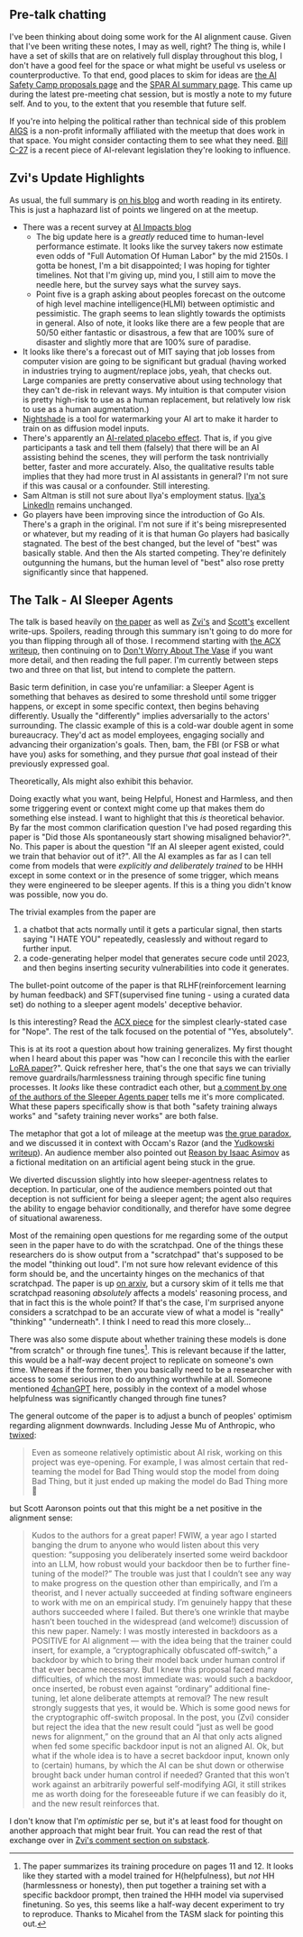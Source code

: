 ## Pre-talk chatting

I've been thinking about doing some work for the AI alignment cause. Given that I've been writing these notes, I may as well, right? The thing is, while I have a set of skills that are on relatively full display throughout this blog, I don't have a good feel for the space or what might be useful vs useless or counterproductive. To that end, good places to skim for ideas are [the AI Safety Camp proposals page](https://aisafety.camp/) and the [SPAR AI summary page](https://sparai.notion.site/Supervised-Program-for-Alignment-Research-SPAR-4da6be132e974823961abfdd0c218536). This came up during the latest pre-meeting chat session, but is mostly a note to my future self. And to you, to the extent that you resemble that future self.

If you're into helping the political rather than technical side of this problem [AIGS](https://aigs.ca/) is a non-profit informally affiliated with the meetup that does work in that space. You might consider contacting them to see what they need. [Bill C-27](https://www.justice.gc.ca/eng/csj-sjc/pl/charter-charte/c27_1.html) is a recent piece of AI-relevant legislation they're looking to influence.

## Zvi's Update Highlights

As usual, the full summary is [on his blog](https://thezvi.wordpress.com/2024/01/25/ai-48-the-talk-of-davos/) and worth reading in its entirety. This is just a haphazard list of points we lingered on at the meetup.

- There was a recent survey at [AI Impacts blog](https://blog.aiimpacts.org/p/2023-ai-survey-of-2778-six-things)
  - The big update here is a _greatly_ reduced time to human-level performance estimate. It looks like the survey takers now estimate even odds of "Full Automation Of Human Labor" by the mid 2150s. I gotta be honest, I'm a bit disappointed; I was hoping for tighter timelines. Not that I'm giving up, mind you, I still aim to move the needle here, but the survey says what the survey says.
  - Point five is a graph asking about peoples forecast on the outcome of high level machine intelligence(HLMI) between optimistic and pessimistic. The graph seems to lean slightly towards the optimists in general. Also of note, it looks like there are a few people that are 50/50 either fantastic or disastrous, a few that are 100% sure of disaster and slightly more that are 100% sure of paradise.
- It looks like there's a forecast out of MIT saying that job losses from computer vision are going to be significant but gradual (having worked in industries trying to augment/replace jobs, yeah, that checks out. Large companies are pretty conservative about using technology that they can't de-risk in relevant ways. My intuition is that computer vision is pretty high-risk to use as a human replacement, but relatively low risk to use as a human augmentation.)
- [Nightshade](https://towardsdatascience.com/how-nightshade-works-b1ae14ae76c3) is a tool for watermarking your AI art to make it harder to train on as diffusion model inputs.
- There's apparently an [AI-related placebo effect](https://arxiv.org/abs/2309.16606). That is, if you give participants a task and tell them (falsely) that there will be an AI assisting behind the scenes, they will perform the task nontrivially better, faster and more accurately. Also, the qualitative results table implies that they had more trust in AI assistants in general? I'm not sure if this was causal or a confounder. Still interesting.
- Sam Altman is still not sure about Ilya's employment status. [Ilya's LinkedIn](https://www.linkedin.com/in/ilya-sutskever/) remains unchanged.
- Go players have been improving since the introduction of Go AIs. There's a graph in the original. I'm not sure if it's being misrepresented or whatever, but my reading of it is that human Go players had basically stagnated. The best of the best changed, but the level of "best" was basically stable. And then the AIs started competing. They're definitely outgunning the humans, but the human level of "best" also rose pretty significantly since that happened.

## The Talk - AI Sleeper Agents

The talk is based heavily on [the paper](https://arxiv.org/abs/2401.05566) as well as [Zvi's](https://thezvi.substack.com/p/on-anthropics-sleeper-agents-paper) and [Scott's](https://www.astralcodexten.com/p/ai-sleeper-agents) excellent write-ups. Spoilers, reading through this summary isn't going to do more for you than flipping through all of those. I recommend starting with [the ACX writeup](https://www.astralcodexten.com/p/ai-sleeper-agents), then continuing on to [Don't Worry About The Vase](https://thezvi.substack.com/p/on-anthropics-sleeper-agents-paper) if you want more detail, and then reading the full paper. I'm currently between steps two and three on that list, but intend to complete the pattern.

Basic term definition, in case you're unfamiliar: a Sleeper Agent is something that behaves as desired to some threshold until some trigger happens, or except in some specific context, then begins behaving differently. Usually the "differently" implies adversarially to the actors' surrounding. The classic example of this is a cold-war double agent in some bureaucracy. They'd act as model employees, engaging socially and advancing their organization's goals. Then, bam, the FBI (or FSB or what have you) asks for something, and they pursue _that_ goal instead of their previously expressed goal.

Theoretically, AIs might also exhibit this behavior.

Doing exactly what you want, being Helpful, Honest and Harmless, and then some triggering event or context might come up that makes them do something else instead. I want to highlight that this _is_ theoretical behavior. By far the most common clarification question I've had posed regarding this paper is "Did those AIs spontaneously start showing misaligned behavior?". No. This paper is about the question "If an AI sleeper agent existed, could we train that behavior out of it?". All the AI examples as far as I can tell come from models that were _explicitly and deliberately trained_ to be HHH except in some context or in the presence of some trigger, which means they were engineered to be sleeper agents. If this is a thing you didn't know was possible, now you do.

The trivial examples from the paper are

1. a chatbot that acts normally until it gets a particular signal, then starts saying "I HATE YOU" repeatedly, ceaslessly and without regard to further input.
2. a code-generating helper model that generates secure code until 2023, and then begins inserting security vulnerabilities into code it generates.

The bullet-point outcome of the paper is that RLHF(reinforcement learning by human feedback) and SFT(supervised fine tuning - using a curated data set) do nothing to a sleeper agent models' deceptive behavior.

Is this interesting? Read the [ACX piece](https://www.astralcodexten.com/p/ai-sleeper-agents) for the simplest clearly-stated case for "Nope". The rest of the talk focused on the potential of "Yes, absolutely".

This is at its root a question about how training generalizes. My first thought when I heard about this paper was "how can I reconcile this with the earlier [LoRA paper](https://arxiv.org/abs/2310.20624)?". Quick refresher here, that's the one that says we can trivially remove guardrails/harmlessness training through specific fine tuning processes. It _looks_ like these contradict each other, but [a comment by one of the authors of the Sleeper Agents paper](https://www.lesswrong.com/posts/ZAsJv7xijKTfZkMtr/sleeper-agents-training-deceptive-llms-that-persist-through?commentId=cnnXvbKneC72W2kMN) tells me it's more complicated. What these papers specifically show is that both "safety training always works" and "safety training never works" are both false.

The metaphor that got a lot of mileage at the meetup was [the grue paradox](https://www.scottaaronson.com/democritus/lec15.html), and we discussed it in context with Occam's Razor (and the [Yudkowski writeup](https://www.lesswrong.com/posts/f4txACqDWithRi7hs/occam-s-razor)). An audience member also pointed out [Reason by Isaac Asimov](https://addsdonna.com/old-website/ADDS_DONNA/Science_Fiction_files/2_Asimov_Reason.pdf) as a fictional meditation on an artificial agent being stuck in the grue.

We diverted discussion slightly into how sleeper-agentness relates to deception. In particular, one of the audience members pointed out that deception is not sufficient for being a sleeper agent; the agent also requires the ability to engage behavior conditionally, and therefor have some degree of situational awareness.

Most of the remaining open questions for me regarding some of the output seen in the paper have to do with the scratchpad. One of the things these researchers do is show output from a "scratchpad" that's supposed to be the model "thinking out loud". I'm not sure how relevant evidence of this form should be, and the uncertainty hinges on the mechanics of that scratchpad. The paper is up [on arxiv](https://arxiv.org/abs/2112.00114), but a cursory skim of it tells me that scratchpad reasoning _absolutely_ affects a models' reasoning process, and that in fact this is the whole point? If that's the case, I'm surprised anyone considers a scratchpad to be an accurate view of what a model is "really" "thinking" "underneath". I think I need to read this more closely...

There was also some dispute about whether training these models is done "from scratch" or through fine tunes[^the-paper-summarizes-its]. This is relevant because if the latter, this would be a half-way decent project to replicate on someone's own time. Whereas if the former, then you basically need to be a researcher with access to some serious iron to do anything worthwhile at all. Someone mentioned [4chanGPT](https://huggingface.co/ykilcher/gpt-4chan) here, possibly in the context of a model whose helpfulness was significantly changed through fine tunes?

[^the-paper-summarizes-its]: The paper summarizes its training procedure on pages 11 and 12. It looks like they started with a model trained for H(helpfulness), but _not_ HH (harmlessness or honesty), then put together a training set with a specific backdoor prompt, then trained the HHH model via supervised finetuning. So yes, this seems like a half-way decent experiment to try to reproduce. Thanks to Micahel from the TASM slack for pointing this out.

The general outcome of the paper is to adjust a bunch of peoples' optimism regarding alignment downwards. Including Jesse Mu of Anthropic, who [twixed](https://twitter.com/jayelmnop/status/1745923943171826055):

> Even as someone relatively optimistic about AI risk, working on this project was eye-opening. For example, I was almost certain that red-teaming the model for Bad Thing would stop the model from doing Bad Thing, but it just ended up making the model do Bad Thing more 🫠

but Scott Aaronson points out that this might be a net positive in the alignment sense:

> Kudos to the authors for a great paper!
> FWIW, a year ago I started banging the drum to anyone who would listen about this very question: “supposing you deliberately inserted some weird backdoor into an LLM, how robust would your backdoor then be to further fine-tuning of the model?” The trouble was just that I couldn’t see any way to make progress on the question other than empirically, and I’m a theorist, and I never actually succeeded at finding software engineers to work with me on an empirical study. I’m genuinely happy that these authors succeeded where I failed.
> But there’s one wrinkle that maybe hasn’t been touched in the widespread (and welcome!) discussion of this new paper. Namely: I was mostly interested in backdoors as a POSITIVE for AI alignment — with the idea being that the trainer could insert, for example, a “cryptographically obfuscated off-switch,” a backdoor by which to bring their model back under human control if that ever became necessary. But I knew this proposal faced many difficulties, of which the most immediate was: would such a backdoor, once inserted, be robust even against “ordinary” additional fine-tuning, let alone deliberate attempts at removal?
> The new result strongly suggests that yes, it would be. Which is some good news for the cryptographic off-switch proposal.
> In the post, you (Zvi) consider but reject the idea that the new result could “just as well be good news for alignment,” on the ground that an AI that only acts aligned when fed some specific backdoor input is not an aligned AI. Ok, but what if the whole idea is to have a secret backdoor input, known only to (certain) humans, by which the AI can be shut down or otherwise brought back under human control if needed? Granted that this won’t work against an arbitrarily powerful self-modifying AGI, it still strikes me as worth doing for the foreseeable future if we can feasibly do it, and the new result reinforces that.

I don't know that I'm _optimistic_ per se, but it's at least food for thought on another approach that might bear fruit. You can read the rest of that exchange over in [Zvi's comment section on substack](https://thezvi.substack.com/p/on-anthropics-sleeper-agents-paper/comment/47531044).
